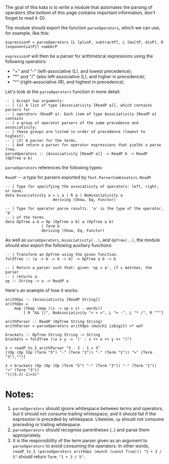 The goal of this kata is to write a module that automates the parsing of operators (the bottom of this page contains important information, don't forget to read it :D).

The module should export the function ```parseOperators```, which we can use, for example, like this:

```
expressionP = parseOperators [L [plusP, subtractP], L [multP, divP], R [exponentialP]] numberP
```

```expressionP``` will then be a parser for arithmetical expressions using the following operators:

 * "+" and "-" (left-associative (L), and lowest precedence);
 * "\*" and "/" (also left-associative (L), and higher in precedence);
 * "^" (right-associative (R), and highest in precedence). 

Let's look at the ```parseOperators``` function in more detail:

```
-- | Accept two arguments: 
-- | (1) A list of type [Associativity [ReadP a]], which contains parsers for
-- | operators (ReadP a). Each item of type Associativity [ReadP a] contains
-- | a group of operator parsers of the same precedence and associativity; 
-- | these groups are listed in order of precedence (lowest to highest).
-- | (2) A parser for the terms.
-- | And return a parser for operator expressions that yields a parse tree. 
parseOperators :: [Associativity [ReadP a]] -> ReadP b -> ReadP (OpTree a b)
```

```parseOperators``` references the following types:

```ReadP``` -- a type for parsers exported by ```Text.ParserCombinators.ReadP```.

```
-- | Type for specifying the assocativity of operators: left, right, or none.
data Associativity a = L a | R a | NoAssociativity a
                     deriving (Show, Eq, Functor)

-- | Type for operator parse results. 'a' is the type of the operator, 'b'
-- | of the terms.
data OpTree a b = Op (OpTree a b) a (OpTree a b) 
                | Term b 
                deriving (Show, Eq, Functor)
```

As well as ```parseOperators```, ```Associativity(..)```, and ```OpTree(..)```, the module should also export the following auxiliary functions:

```
-- | Transform an OpTree using the given function.
foldTree :: (a -> b -> b -> b) -> OpTree a b -> b

-- | Return a parser such that: given 'op s a', if s matches, the parser 
-- | returns a.
op :: String -> a -> ReadP a
```

Here's an example of how it works:

```
arithOps :: [Associativity [ReadP String]]
arithOps = 
    map (fmap (map (\s -> op s s) . words)) 
        [ R "&& ||", NoAssociativity "< > =", L "+ -", L "* /", R "^"]

arithParser :: ReadP (OpTree String String) 
arithParser = parseOperators arithOps (munch1 isDigit) <* eof

brackets :: OpTree String String -> String
brackets = foldTree (\o x y -> '(' : x ++ o ++ y ++ ")")

λ > readP_to_S arithParser "5 - 2 - 1 > 3"
[(Op (Op (Op (Term "5") "-" (Term "2")) "-" (Term "1")) ">" (Term "3"),"")]

λ > brackets (Op (Op (Op (Term "5") "-" (Term "2")) "-" (Term "1")) ">" (Term "3"))
"(((5-2)-1)>3)"
```

# Notes:

1. ```parseOperators``` should ignore whitespace between terms and operators, but it should not consume trailing whitespace, and it should fail if the expression is preceded by whitespace. Likewise, ```op``` should not consume preceding or trailing whitespace. 
2. ```parseOperators``` should recognise parentheses (..) and parse them appropriately. 
3. It is the responsibility of the term parser given as an argument to ```parseOperators``` to avoid consuming the operators. In other words, ```readP_to_S (parseOperators arithOps (munch (const True))) "1 + 3 / 5"``` should return ```Term "1 + 3 / 5"```.  
